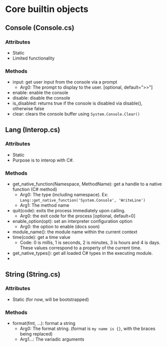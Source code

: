 ﻿
# Core builtin objects

## Console (Console.cs)

### Attributes
 - Static
 - Limited functionality

### Methods
 - input: get user input from the console via a prompt
    - Arg0: The prompt to display to the user. [optional, default=">>"]
  - enable: enable the console
  - disable: disable the console
  - is_disabled: returns true if the console is disabled via disable(), otherwise false
  - clear: clears the console buffer using `System.Console.Clear()`

## Lang (Interop.cs)

### Attributes
 - Static
 - Purpose is to interop with C#.


### Methods
 - get_native_function(Namespace, MethodName): get a handle to a native function (C# method)
    - Arg0: The type (including namespace). Ex: `Lang::get_native_function('System.Console', 'WriteLine')`
    - Arg1: The method name
  - quit(code): exits the process immediately upon calling.
     - Arg0: the exit code for the process [optional, default=0]
  -  enable_option(opt): set an interpreter configuration option
     - Arg0: the option to enable (docs soon)
  - module_name(): the module name within the current context
  - time(code): get a time value
      - Code: 0 is millis, 1 is seconds, 2 is minutes, 3 is hours and 4 is days. These values correspond to a property of the current time.
  - get_native_types(): get all loaded C# types in the executing module.
  - 
## String (String.cs)
### Attributes
 - Static (for now, will be bootstrapped)


### Methods
 - format(fmt, ...): format a string
     - Arg0: The format string. (format is `my name is {}`, with the braces being replaced)
     - Arg1...: The variadic arguments